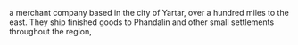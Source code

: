 a merchant company based in the city of Yartar, over a hundred miles to the east. They ship finished goods to Phandalin and other small settlements throughout the region,